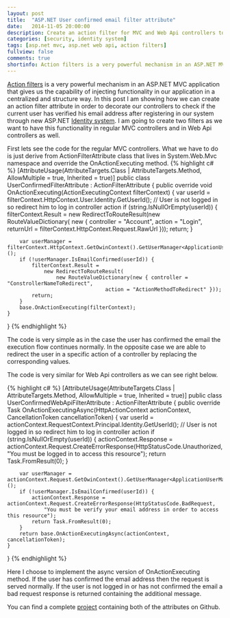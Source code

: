 ```yaml
---
layout: post
title:  "ASP.NET User confirmed email filter attribute"
date:   2014-11-05 20:00:00
description: Create an action filter for MVC and Web Api controllers to verify that a user has confirmed his email.
categories: [security, identity system]
tags: [asp.net mvc, asp.net web api, action filters]
fullview: false
comments: true
shortinfo: Action filters is a very powerful mechanism in an ASP.NET MVC application that gives us the capability of injecting functionality in our application in a centralized and structure way. In this post I am showing how we can create an action filter attribute in order to decorate our controllers to check if the current user has verified his email address after registering in our system through new ASP.NET Identity system.
---
```


[Action filters][af] is a very powerful mechanism in an ASP.NET MVC application that gives us the capability of injecting functionality in our application in a centralized and structure way. 
In this post I am showing how we can create an action filter attribute in order to decorate our controllers to check if the current user has verified his email address 
after registering in our system through new ASP.NET [Identity system][identity]. I am going to create two filters as we want to have this functionality in regular MVC controllers and in Web Api controllers as well.

First lets see the code for the regular MVC controllers. What we have to do is just derive from ActionFilterAttribute class that lives in System.Web.Mvc namespace and override the OnActionExecuting method.
{% highlight c# %}
[AttributeUsage(AttributeTargets.Class | AttributeTargets.Method, AllowMultiple = true, Inherited = true)]
public class UserConfirmedFilterAttribute : ActionFilterAttribute {
	public override void OnActionExecuting(ActionExecutingContext filterContext) {
		var userId = filterContext.HttpContext.User.Identity.GetUserId();
		// User is not logged in so redirect him to log in controller action
		if (string.IsNullOrEmpty(userId)) {
			filterContext.Result = new RedirectToRouteResult(new RouteValueDictionary(
						new { controller = "Account", action = "Login", 
								returnUrl = filterContext.HttpContext.Request.RawUrl }));
			return;
		}

		var userManager = filterContext.HttpContext.GetOwinContext().GetUserManager<ApplicationUserManager>();
		if (!userManager.IsEmailConfirmed(userId)) {
			filterContext.Result =
				new RedirectToRouteResult(
					new RouteValueDictionary(new { controller = "ConstrollerNameToRedirect", 
									action = "ActionMethodToRedirect" }));
			return;
		}
		base.OnActionExecuting(filterContext);
	}
}
{% endhighlight %}

The code is very simple as in the case the user has confirmed the email the execution flow continues normally. In the opposite case we are able to redirect the user 
in a specific action of a controller by replacing the corresponding values.

The code is very similar for Web Api controllers as we can see right below.

{% highlight c# %}
[AttributeUsage(AttributeTargets.Class | AttributeTargets.Method, AllowMultiple = true, Inherited = true)]
public class UserConfirmedWebApiFilterAttribute : ActionFilterAttribute {
	public override Task OnActionExecutingAsync(HttpActionContext actionContext, CancellationToken cancellationToken) {
		var userId = actionContext.RequestContext.Principal.Identity.GetUserId();
		// User is not logged in so redirect him to log in controller action
		if (string.IsNullOrEmpty(userId)) {
			actionContext.Response = actionContext.Request.CreateErrorResponse(HttpStatusCode.Unauthorized,
				"You must be logged in to access this resource");
			return Task.FromResult(0);
		}

		var userManager = actionContext.Request.GetOwinContext().GetUserManager<ApplicationUserManager>();
		if (!userManager.IsEmailConfirmed(userId)) {
			actionContext.Response = actionContext.Request.CreateErrorResponse(HttpStatusCode.BadRequest,
				"You must be verify your email address in order to access this resource");
			return Task.FromResult(0);
		}
		return base.OnActionExecutingAsync(actionContext, cancellationToken);
	}
}
{% endhighlight %}

Here I choose to implement the async version of OnActionExecuting method. If the user has confirmed the email address then the request is served normally. 
If the user is not logged in or has not confirmed the email a bad request response is returned containing the additional message.

You can find a complete [project][project] containing both of the attributes on Github.
	
[af]: https://www.asp.net/mvc/overview/older-versions-1/controllers-and-routing/understanding-action-filters-cs/
[identity]: http://www.asp.net/identity
[project]: https://github.com/xabikos/ActionFilters
